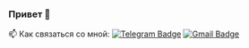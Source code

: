 ### Привет 👋

:mailbox: Как связаться со мной: [![Telegram Badge](https://img.shields.io/badge/-Telegram-blue?style=flat&logo=Telegram&logoColor=white)](https://t.me/Sergei_1210) [![Gmail Badge](https://img.shields.io/badge/-Gmail-red?style=flat&logo=Gmail&logoColor=white)](mailto:shipov.2017b@gmail.com)

